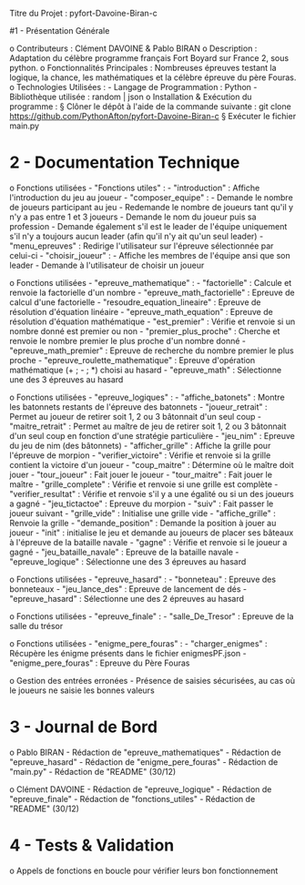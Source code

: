 Titre du Projet : pyfort-Davoine-Biran-c

#1 - Présentation Générale

o Contributeurs : Clément DAVOINE & Pablo BIRAN
o Description : Adaptation du célèbre programme français Fort Boyard sur France 2, sous python.
o Fonctionnalités Principales : Nombreuses épreuves testant la logique, la chance, les mathématiques et la célèbre épreuve du père Fouras.
o Technologies Utilisées : 
      - Langage de Programmation : Python
      - Bibliothèque utilisée : random | json
o Installation & Exécution du programme : 
      § Clôner le dépôt à l'aide de la commande suivante : git clone https://github.com/PythonAfton/pyfort-Davoine-Biran-c
      § Exécuter le fichier main.py

# 2 - Documentation Technique

o Fonctions utilisées - "Fonctions utiles" :
      - "introduction" : Affiche l'introduction du jeu au joueur
      - "composer_equipe" : 
          - Demande le nombre de joueurs participant au jeu
          - Redemande le nombre de joueurs tant qu'il y n'y a pas entre 1 et 3 joueurs
          - Demande le nom du joueur puis sa profession
              - Demande également s'il est le leader de l'équipe uniquement s'il n'y a toujours aucun leader (afin qu'il n'y ait qu'un seul leader)
      - "menu_epreuves" : Redirige l'utilisateur sur l'épreuve sélectionnée par celui-ci
      - "choisir_joueur" : 
          - Affiche les membres de l'équipe ansi que son leader
          - Demande à l'utilisateur de choisir un joueur

o Fonctions utilisées - "epreuve_mathematique" :
      - "factorielle" : Calcule et renvoie la factorielle d'un nombre
      - "epreuve_math_factorielle" : Epreuve de calcul d'une factorielle
      - "resoudre_equation_lineaire" : Epreuve de résolution d'équation linéaire
      - "epreuve_math_equation" : Epreuve de résolution d'équation mathématique
      - "est_premier" : Vérifie et renvoie si un nombre donné est premier ou non
      - "premier_plus_proche" : Cherche et renvoie le nombre premier le plus proche d'un nombre donné
      - "epreuve_math_premier" : Epreuve de recherche du nombre premier le plus proche
      - "epreuve_roulette_mathematique" : Epreuve d'opération mathématique (+ ; - ; *) choisi au hasard
      - "epreuve_math" : Sélectionne une des 3 épreuves au hasard

o Fonctions utilisées - "epreuve_logiques" :
      - "affiche_batonets" : Montre les batonnets restants de l'épreuve des batonnets
      - "joueur_retrait" : Permet au joueur de retirer soit 1, 2 ou 3 bâtonnait d'un seul coup
      - "maitre_retrait" : Permet au maître de jeu de retirer soit 1, 2 ou 3 bâtonnait d'un seul coup en fonction d'une stratégie particulière
      - "jeu_nim" : Epreuve du jeu de nim (des bâtonnets)
      - "afficher_grille" : Affiche la grille pour l'épreuve de morpion
      - "verifier_victoire" : Vérifie et renvoie si la grille contient la victoire d'un joueur
      - "coup_maitre" : Détermine où le maître doit jouer
      - "tour_joueur" : Fait jouer le joueur
      - "tour_maitre" : Fait jouer le maître
      - "grille_complete" : Vérifie et renvoie si une grille est complète
      - "verifier_resultat" : Vérifie et renvoie s'il y a une égalité ou si un des joueurs a gagné
      - "jeu_tictactoe" : Epreuve du morpion
      - "suiv" : Fait passer le joueur suivant
      - "grille_vide" : Initialise une grille vide
      - "affiche_grille" : Renvoie la grille
      - "demande_position" : Demande la position à jouer au joueur
      - "init" : initialise le jeu et demande au joueurs de placer ses bâteaux à l'épreuve de la bataille navale
      - "gagne" : Vérifie et renvoie si le joueur a gagné
      - "jeu_bataille_navale" : Epreuve de la bataille navale
      - "epreuve_logique" : Sélectionne une des 3 épreuves au hasard

  o Fonctions utilisées - "epreuve_hasard" :
      - "bonneteau" : Epreuve des bonneteaux
      - "jeu_lance_des" : Epreuve de lancement de dés
      - "epreuve_hasard" : Sélectionne une des 2 épreuves au hasard

  o Fonctions utilisées - "epreuve_finale" :
      - "salle_De_Tresor" : Epreuve de la salle du trésor

  o Fonctions utilisées - "enigme_pere_fouras" : 
      - "charger_enigmes" : Récupère les énigme présents dans le fichier enigmesPF.json
      - "enigme_pere_fouras" : Epreuve du Père Fouras

  o Gestion des entrées erronées
      - Présence de saisies sécurisées, au cas où le joueurs ne saisie les bonnes valeurs 


  # 3 - Journal de Bord

  o Pablo BIRAN
      - Rédaction de "epreuve_mathematiques"
      - Rédaction de "epreuve_hasard"
      - Rédaction de "enigme_pere_fouras"
      - Rédaction de "main.py"
      - Rédaction de "README" (30/12)

  o Clément DAVOINE
      - Rédaction de "epreuve_logique"
      - Rédaction de "epreuve_finale"
      - Rédaction de "fonctions_utiles"
      - Rédaction de "README" (30/12)


  # 4 - Tests & Validation

  o Appels de fonctions en boucle pour vérifier leurs bon fonctionnement
